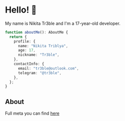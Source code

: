 # Hello! 👋

My name is Nikita Tr3ble and I'm a 17-year-old developer.
 
```TypeScript
function aboutMe(): AboutMe {
  return {
    profile: {
      name: "Nikita Triblya",
      age: 17,
      nickname: "Tr3ble",
    },
    contactInfo: {
      email: "tr3ble@outlook.com",
      telegram: "@tr3ble",
    },
  };
}

```


## About

Full meta you can find [here](https://t.me/tr3blemeta/133)
